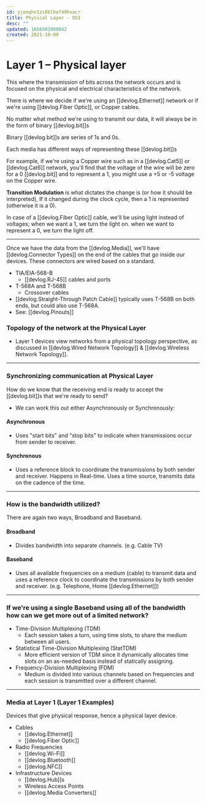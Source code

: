 ```yaml
---
id: yjeoqhn1zs6blkof49hvacr
title: Physical Layer - OSI
desc: ""
updated: 1656501900042
created: 2021-10-09
---
```


# Layer 1 – Physical layer

This where the transmission of bits across the network occurs and is focused on the physical and electrical characteristics of the network.

There is where we decide if we're using an [[devlog.Ethernet]] network or if we're using [[devlog.Fiber Optic]], or Copper cables.

No matter what method we're using to transmit our data, it will always be in the form of binary [[devlog.bit]]s

Binary [[devlog.bit]]s are series of 1s and 0s.

Each media has different ways of representing these [[devlog.bit]]s

For example, if we're using a Copper wire such as in a [[devlog.Cat5]] or [[devlog.Cat6]] network, you'll find that the voltage of the wire will be zero for a 0 [[devlog.bit]] and to represent a 1, you might use a +5 or -5 voltage on the Copper wire.

**Transition Modulation** is what dictates the change is (or how it should be interpreted), If it changed during the clock cycle, then a 1 is represented (otherwise it is a 0).

In case of a [[devlog.Fiber Optic]] cable, we'll be using light instead of voltages; when we want a 1, we turn the light on. when we want to represent a 0, we turn the light off.

---

Once we have the data from the [[devlog.Media]], we'll have [[devlog.Connector Types]] on the end of the cables that go inside our devices. These connectors are wired based on a standard.

- TIA/EIA-568-B
  - [[devlog.RJ-45]] cables and ports
- T-568A and T-568B
  - Crossover cables
- [[devlog.Straight-Through Patch Cable]] typically uses T-568B on both ends, but could also use T-568A.
- See: [[devlog.Pinouts]]

### Topology of the network at the Physical Layer

- Layer 1 devices view networks from a physical topology perspective, as discussed in [[devlog.Wired Network Topology]] & [[devlog.Wireless Network Topology]].

---

### Synchronizing communication at Physical Layer

How do we know that the receiving end is ready to accept the [[devlog.bit]]s that we're ready to send?

- We can work this out either Asynchronously or Synchronously:

#### Asynchronous

- Uses "start bits" and "stop bits" to indicate when transmissions occur from sender to receiver.

#### Synchronous

- Uses a reference block to coordinate the transmissions by both sender and receiver. Happens in Real-time. Uses a time source, transmits data on the cadence of the time.

---

### How is the bandwidth utilized?

There are again two ways, Broadband and Baseband.

#### Broadband

- Divides bandwidth into separate channels. (e.g. Cable TV)

#### Baseband

- Uses all available frequencies on a medium (cable) to transmit data and uses a reference clock to coordinate the transmissions by both sender and receiver. (e.g. Telephone, Home [[devlog.Ethernet]])

---

### If we're using a single Baseband using all of the bandwidth how can we get more out of a limited network?

- Time-Division Multiplexing (TDM)
  - Each session takes a turn, using time slots, to share the medium between all users.
- Statistical Time-Division Multiplexing (StatTDM)
  - More efficient version of TDM since it dynamically allocates time slots on an as-needed basis instead of statically assigning.
- Frequency-Division Multiplexing (FDM)
  - Medium is divided into various channels based on frequencies and each session is transmitted over a different channel.

---

### Media at Layer 1 (Layer 1 Examples)

Devices that give physical response, hence a physical layer device.

- Cables
  - [[devlog.Ethernet]]
  - [[devlog.Fiber Optic]]
- Radio Frequencies
  - [[devlog.Wi-Fi]]
  - [[devlog.Bluetooth]]
  - [[devlog.NFC]]
- Infrastructure Devices
  - [[devlog.Hub]]s
  - Wireless Access Points
  - [[devlog.Media Converters]]
